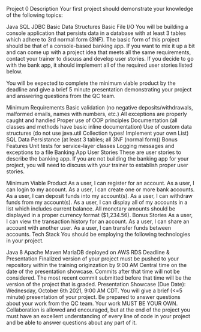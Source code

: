 Project 0
Description
Your first project should demonstrate your knowledge of the following topics:

Java
SQL
JDBC
Basic Data Structures
Basic File I/O
You will be building a console application that persists data in a database with at least 3 tables which adhere to 3rd normal form (3NF). The basic form of this project should be that of a console-based banking app. If you want to mix it up a bit and can come up with a project idea that meets all the same requirements, contact your trainer to discuss and develop user stories. If you decide to go with the bank app, it should implement all of the required user stories listed below.

You will be expected to complete the minimum viable product by the deadline and give a brief 5 minute presentation demonstrating your project and answering questions from the QC team.

Minimum Requirements
Basic validation (no negative deposits/withdrawals, malformed emails, names with numbers, etc.)
All exceptions are properly caught and handled
Proper use of OOP principles
Documentation (all classes and methods have basic inline documentation)
Use of custom data structures (do not use java.util Collection types! Implement your own List)
SQL Data Persistance (at least 3 tables; all 3NF (normal form))
Bonus Features
Unit tests for service-layer classes
Logging messages and exceptions to a file
Banking App User Stories
These are user stories to describe the banking app. If you are not building the banking app for your project, you will need to discuss with your trainer to establish proper user stories.

Minimum Viable Product
As a user, I can register for an account.
As a user, I can login to my account.
As a user, I can create one or more bank accounts.
As a user, I can deposit funds into my account(s).
As a user, I can withdraw funds from my account(s).
As a user, I can display all of my accounts in a list which includes current balance.
All monetary amounts should be displayed in a proper currency format ($1,234.56).
Bonus Stories
As a user, I can view the transaction history for an account.
As a user, I can share an account with another user.
As a user, I can transfer funds between accounts.
Tech Stack
You should be employing the following technologies in your project.

Java 8
Apache Maven
MariaDB deployed on AWS RDS
Deadline & Presentation
Finalized version of your project must be pushed to your repository within the training originzation by 9:00 AM Central time on the date of the presentation showcase. Commits after that time will not be considered. The most recent commit submitted before that time will be the version of the project that is graded.
Presentation Showcase (Due Date): Wednesday, October 6th 2021, 9:00 AM CDT.
You will give a brief (<=5 minute) presentation of your project. Be prepared to answer questions about your work from the QC team.
Your work MUST BE YOUR OWN. Collaboration is allowed and encouraged, but at the end of the project you must have an excellent understanding of every line of code in your project and be able to answer questions about any part of it.
